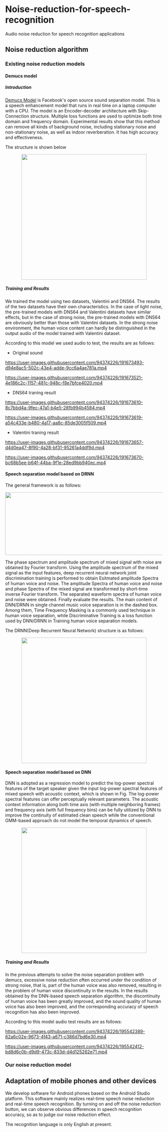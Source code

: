 # Noise-reduction-for-speech-recognition
Audio noise reduction for speech recognition applications

## Noise reduction algorithm
### Existing noise reduction models
#### Demucs model
##### Introduction
[Demucs Model](https://github.com/facebookresearch/denoiser) is Facebook's open source sound separation model. This is a speech enhancement model that runs in real time on a laptop computer with a CPU. The model is an Encoder-decoder architecture with Skip-Connection structure. Multiple loss functions are used to optimize both time domain and frequency domain. Experimental results show that this method can remove all kinds of background noise, including stationary noise and non-stationary noise, as well as indoor reverberation. It has high accuracy and effectiveness.

The structure is shown below

<div align=center><img src="https://github.com/chengshanpm/Noise_reduction_for_speech_recognition/blob/main/images/demucs.png" width="400" height="400" /></div>

##### Training and Results

We trained the model using two datasets, Valentini and DNS64. The results of the two datasets have their own characteristics. In the case of light noise, the pre-trained models with DNS64 and Valentini datasets have similar effects, but in the case of strong noise, the pre-trained models with DNS64 are obviously better than those with Valentini datasets. In the strong noise environment, the human voice content can hardly be distinguished in the output audio of the model trained with Valentini dataset.

According to this model we used audio to test, the results are as follows:

* Original sound

https://user-images.githubusercontent.com/94374226/191673493-d94e8ac5-502c-43e4-adde-9cc6a4ae781a.mp4

https://user-images.githubusercontent.com/94374226/191673521-4e186c2c-1157-481c-948c-f8e7bfce4020.mp4

* DNS64 traning result

https://user-images.githubusercontent.com/94374226/191673610-8c7bbd4a-9fec-47a1-b4e5-28fb994b4584.mp4

https://user-images.githubusercontent.com/94374226/191673619-a54c433e-b480-4a17-aa8c-85de3005f509.mp4

* Valentini traning result

https://user-images.githubusercontent.com/94374226/191673657-d4d0ea47-8f90-4a28-bf31-95261a4ddf9d.mp4

https://user-images.githubusercontent.com/94374226/191673670-bc68b5ee-b64f-44ba-9f1e-28ed9bb940ec.mp4

#### Speech separation model based on DRNN
The general framework is as follows:
<div align=center><img src="https://github.com/chengshanpm/Noise_reduction_for_speech_recognition/blob/main/images/proposed%20frame.png" width="600" height="200" /></div>

The phase spectrum and amplitude spectrum of mixed signal with noise are obtained by Fourier transform. Using the amplitude spectrum of the mixed signal as the input features, deep recurrent neural network joint discrimination training is performed to obtain Esitmated amplitude Spectra of human voice and noise. The amplitude Spectra of human voice and noise and phase Spectra of the mixed signal are transformed by short-time inverse Fourier transform. The separated waveform spectra of human voice and noise were obtained. Finally evaluate the results. The main content of DNN/DRNN in single channel music voice separation is in the dashed box. Among them, Time Frequency Masking is a commonly used technique in human voice separation, while Discriminative Training is a loss function used by DNN/DRNN in Training human voice separation models.

The DRNN(Deep Recurrent Neural Network) structure is as follows:
<div align=center><img src="https://github.com/chengshanpm/Noise_reduction_for_speech_recognition/blob/main/images/DRNN%20structure.png" width="400" height="400" /></div>

#### Speech separation model based on DNN
DNN is adopted as a regression model to predict the log-power spectral features of the target speaker given the input log-power spectral features of mixed speech with acoustic context, which is shown in Fig. The log-power spectral features can offer perceptually relevant parameters. The acoustic context information along both time axis (with multiple neighboring frames) and frequency axis (with full frequency bins) can be fully utilized by DNN to improve the continuity of estimated clean speech while the conventional GMM-based approach do not model the temporal dynamics of speech.
<div align=center><img src="https://github.com/chengshanpm/Noise_reduction_for_speech_recognition/blob/main/images/dnn.jpeg" width="400" height="400" /></div>

##### Training and Results
In the previous attempts to solve the noise separation problem with demucs, excessive noise reduction often occurred under the condition of strong noise, that is, part of the human voice was also removed, resulting in the problem of human voice discontinuity in the results. In the results obtained by the DNN-based speech separation algorithm, the discontinuity of human voice has been greatly improved, and the sound quality of human voice has also been improved, and the corresponding accuracy of speech recognition has also been improved.

According to this model audio test results are as follows:

https://user-images.githubusercontent.com/94374226/195542389-62a6c02e-9673-4f43-a671-c386d7bd6e30.mp4

https://user-images.githubusercontent.com/94374226/195542412-bd8d6c0b-d9d9-473c-833d-d4d125262e71.mp4

### Our noise reduction model



## Adaptation of mobile phones and other devices
We develop software for Android phones based on the Android Studio platform. This software mainly realizes real-time speech noise reduction and real-time speech recognition. By turning on and off the noise reduction button, we can observe obvious differences in speech recognition accuracy, so as to judge our noise reduction effect.

The recognition language is only English at present.



